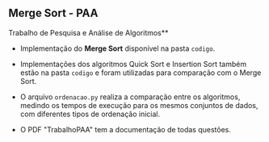 ## Merge Sort - PAA  
Trabalho de Pesquisa e Análise de Algoritmos**
- Implementação do **Merge Sort** disponível na pasta `codigo`.

- Implementações dos algoritmos Quick Sort e Insertion Sort também estão na pasta `codigo` e foram utilizadas para comparação com o Merge Sort.

- O arquivo `ordenacao.py` realiza a comparação entre os algoritmos, medindo os tempos de execução para os mesmos conjuntos de dados, com diferentes tipos de ordenação inicial.

- O PDF "TrabalhoPAA" tem a documentação de todas questões.
